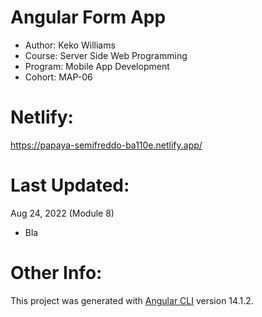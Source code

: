 # Angular Form App
- Author:   Keko Williams
- Course:   Server Side Web Programming
- Program:  Mobile App Development
- Cohort:   MAP-06

# Netlify:
  https://papaya-semifreddo-ba110e.netlify.app/

# Last Updated:
Aug 24, 2022 (Module 8)
- Bla

# Other Info:
This project was generated with [Angular CLI](https://github.com/angular/angular-cli) version 14.1.2.
